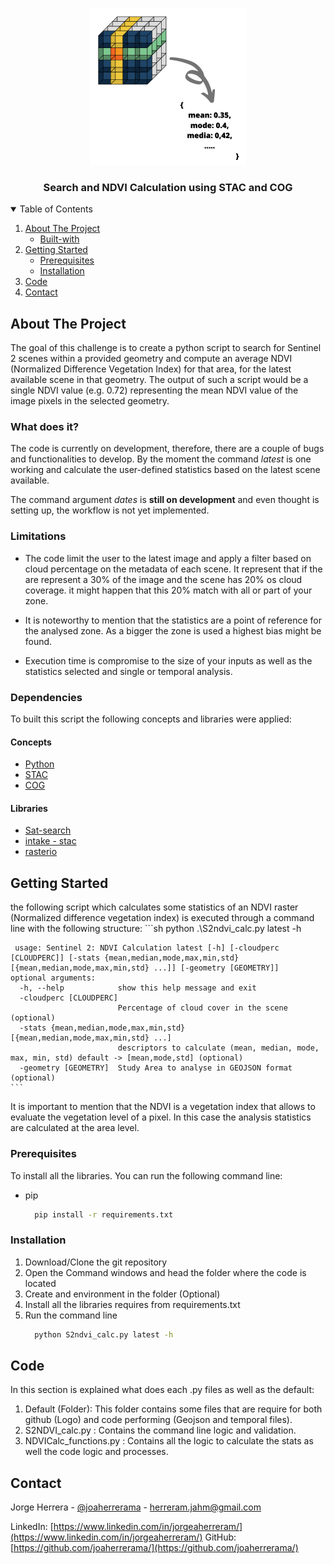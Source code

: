 <!-- PROJECT LOGO -->
<br />
<p align="center">
  <a href="https://github.com/joaherrerama/search-ndvi">
    <img src="default/img/logo.png" alt="Logo" width="250" height="250">
  </a>

  <h3 align="center">Search and NDVI Calculation using STAC and COG </h3>
</p>



<!-- TABLE OF CONTENTS -->
<details open="open">
  <summary>Table of Contents</summary>
  <ol>
    <li>
      <a href="#about-the-project">About The Project</a>
      <ul>
        <li><a href="dependencies">Built-with</a></li>
      </ul>
    </li>
    <li>
      <a href="#getting-started">Getting Started</a>
      <ul>
        <li><a href="#prerequisites">Prerequisites</a></li>
        <li><a href="#installation">Installation</a></li>
      </ul>
    </li>
    <li><a href="#code">Code</a></li>
    <li><a href="#contact">Contact</a></li>
  </ol>
</details>



<!-- ABOUT THE PROJECT -->
## About The Project

The goal of this challenge is to create a python script to search for Sentinel 2 scenes within a provided geometry and compute an average NDVI (Normalized Difference Vegetation Index) for that area, for the latest available scene in that geometry. The output of such a script would be a single NDVI value (e.g. 0.72) representing the mean NDVI value of the image pixels in the selected geometry.

###  What does it?

The code is currently on development, therefore, there are a couple of bugs and functionalities to develop. By the moment the command *latest* is one working and calculate the user-defined statistics based on the latest scene available. 

The command argument *dates* is **still on development** and even thought is setting up, the workflow is not yet implemented.

###  Limitations

* The code limit the user to the latest image and apply a filter based on cloud percentage on the metadata of each scene. It represent that if the are represent a 30% of the image and the scene has 20% os cloud coverage. it might happen that this 20% match with all or part of your zone. 

* It is noteworthy to mention that the statistics are a point of reference for the analysed zone. As a bigger the zone is used a highest bias might be found.

* Execution time is compromise to the size of your inputs as well as the statistics selected and single or temporal analysis.


### Dependencies

To built this script the following concepts and libraries were applied:

#### Concepts

* [Python](https://www.python.org/)
* [STAC](http://sat-utils.github.io/sat-api/)
* [COG](https://www.cogeo.org/)

#### Libraries

* [Sat-search](https://github.com/sat-utils/sat-search)
* [intake - stac](https://github.com/intake/intake-stac)
* [rasterio](https://rasterio.readthedocs.io/en/latest/)

<!-- GETTING STARTED -->
## Getting Started

the following script which calculates some statistics of an NDVI raster (Normalized difference vegetation index) is executed through a command line with the following structure:
    ```sh
     python .\S2ndvi_calc.py latest -h
     
     usage: Sentinel 2: NDVI Calculation latest [-h] [-cloudperc [CLOUDPERC]] [-stats {mean,median,mode,max,min,std} [{mean,median,mode,max,min,std} ...]] [-geometry [GEOMETRY]]
    optional arguments:
      -h, --help            show this help message and exit
      -cloudperc [CLOUDPERC]
                            Percentage of cloud cover in the scene (optional)
      -stats {mean,median,mode,max,min,std} [{mean,median,mode,max,min,std} ...]
                            descriptors to calculate (mean, median, mode, max, min, std) default -> [mean,mode,std] (optional)
      -geometry [GEOMETRY]  Study Area to analyse in GEOJSON format (optional)
    ```
It is important to mention that the NDVI is a vegetation index that allows to evaluate the vegetation level of a pixel. In this case the analysis statistics are calculated at the area level.

### Prerequisites

To install all the libraries. You can run the following command line:

* pip
  ```sh
    pip install -r requirements.txt
  ```

### Installation

1. Download/Clone the git repository
2. Open the Command windows and head the folder where the code is located
3. Create and environment in the folder (Optional)
4. Install all the libraries requires from requirements.txt
5. Run the command line
    ```sh
      python S2ndvi_calc.py latest -h
    ```
<!-- CONTRIBUTING -->
## Code

In this section is explained what does each .py files as well as the default:

1. Default (Folder): This folder contains some files that are require for both github (Logo) and code performing (Geojson and temporal files).
2. S2NDVI_calc.py :  Contains the command line logic and validation.
3. NDVICalc_functions.py : Contains all the logic to calculate the stats as well the code logic and processes. 


<!-- CONTACT -->
## Contact

Jorge Herrera - [@joaherrerama](https://twitter.com/joaherrerama) - herreram.jahm@gmail.com

LinkedIn: [https://www.linkedin.com/in/jorgeaherreram/](https://www.linkedin.com/in/jorgeaherreram/)
GitHub: [https://github.com/joaherrerama/](https://github.com/joaherrerama/)







